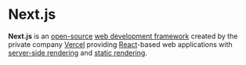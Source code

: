 # Next.js

**Next.js** is an [open-source](https://en.wikipedia.org/wiki/Open-source "Open-source")  [web development framework](https://en.wikipedia.org/wiki/Web_framework "Web framework") created by the private company [Vercel](https://en.wikipedia.org/wiki/Vercel "Vercel") providing [React](https://en.wikipedia.org/wiki/React_(JavaScript_library) "React (JavaScript library)")-based web applications with [server-side rendering](https://en.wikipedia.org/wiki/Server-side_rendering "Server-side rendering") and [static rendering](https://en.wikipedia.org/wiki/Static_rendering "Static rendering").
